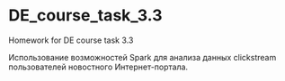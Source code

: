 # DE_course_task_3.3
Homework for DE course task 3.3

Использование возможностей Spark для анализа данных clickstream пользователей новостного Интернет-портала.
